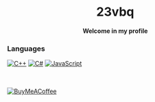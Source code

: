 <h1 align="center">23vbq</h1>
<p align="center">
  <b>Welcome in my profile</b>
</p>

### Languages
[![C++](https://img.shields.io/badge/c++-A8B9CC?style=for-the-badge&logo=cplusplus&logoColor=white)](https://github.com/23vbq)
[![C#](https://img.shields.io/badge/csharp-purple?style=for-the-badge&logo=csharp&logoColor=white)](https://github.com/23vbq)
[![JavaScript](https://img.shields.io/badge/javascript-gold?style=for-the-badge&logo=javascript&logoColor=black)](https://github.com/23vbq)

<br><br>
[![BuyMeACoffee](https://img.shields.io/badge/Buy_Me_A_Coffee-yellow?style=for-the-badge&logo=buymeacoffee&logoColor=2d2121)](https://www.buymeacoffee.com/23vbq)
<!---
- 👋 Hi, I’m @23vbq
- 👀 I’m interested in programming, game development, linux community, cats, photography and 3d modeling
- 🌱 I’m currently learning c++, c# and Unity
- 📫 How to reach me:
  - vblackgp123@gmail.com
  - [u/Vblacqe](https://reddit.com/u/Vblacqe)
--->
<!---
23vbq/23vbq is a ✨ special ✨ repository because its `README.md` (this file) appears on your GitHub profile.
You can click the Preview link to take a look at your changes.

- 💞️ I’m looking to collaborate on ...
--->
